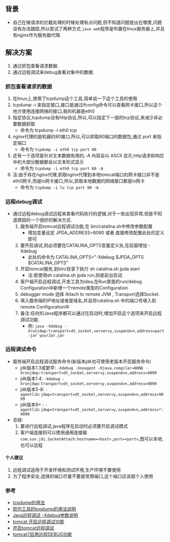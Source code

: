 ## 背景
* 自己在做请求的拦截处理的时候处理有点问题,但不知道问题是出在哪里,问题没有办法跟踪,所以尝试了两种方式.`java web`程序是布置在linux服务器上,并且有nginx作为服务器代理. 

## 解决方案  
1.  通过抓包查看请求数据.
2.  通过远程调试来debug查看对象中的数据.

### 抓包查看请求的数据
1. 在linux上,使用了tcpdump这个工具,简单说一下这个工具的使用
2. tcpdump -i 来指定接口,接口是通过ifconfig命令可以查看网卡接口,所以这个地方使用连接网络的接口,我的机器是eth0
3. 指定协议,tcpdump没有http协议,所以,可以指定下一层的tcp协议,来减少非必要数据抓取
   * 命令为  tcpdump -i eth0 tcp
4. nginx代理的是机器的80接口,所以,可以抓取80端口的数据包,通过 port 来指定端口
   * 命令为  `tcpdump -i eth0 tcp port 80`
5. 还有一个选项是针对文本数据有用的,-A 內容会以 ASCII 显示,http请求和响应中的大部分数据都会以文本形式显示
   * 命令为  `tcpdump -i eth0 tcp port 80 -A`
6. 注:由于存在nginx代理,抓取nginx代理到本地tomcat端口的网卡接口并不是eth0网卡,而是lo网卡接口,所以,抓取本地数据的网络接口都是lo网卡
   * 命令为 `tcpdump -i lo tcp port 80 -A`

### 远程debug调试
*  通过远程debug调试远程来查看代码执行的逻辑,对于一些出现异常,但是不知道原因的一个很好的解决方式.
   1. 服务端开启tomcat远程调试功能,在 bin/catalina.sh中修改参数配置
      * 增加变量设定 JPDA_ADDRESS=8090 或者 直接修改配置此处的定义即可
   2. 要开启调试,则必须要在CATALINA_OPTS变量定义处,在前面增加 -Xdebug 
      * 此处的命令为 CATALINA_OPTS="-Xdebug $JPDA_OPTS $CATALINA_OPTS" 
   3. 开启tomcat服务,到bin/目录下执行 sh catalina.sh jpda start 
      * 注:若使用sh catalina.sh jpda run,则是前台启动
   4. 客户端开启远程调试,开发工具为idea,在Run里面的run/debug Configuration中新增一个remote类型的Configuration
   5. debugger mode 选择 Attach to remote JVM , Transport选择Socket.
   6. 填入服务端的IP地址或者是域名,并且将catalina.sh 中的端口号填入到remote Configuration中
   7. 备注:任何的Java程序都可以通过在启动时,增加开启这个选项来开启远程调试功能.
      * 例: `java -Xdebug -Xrunjdwp:transport=dt_socket,server=y,suspend=n,address=port -jar yourJar.jar`

### 远程调试命令 
* 服务端开启远程调试服务命令(新版本jdk也可使用老版本开启服务命令)
   * jdk版本1.3或更早: `-Xdebug -Xnoagent -Djava.compiler=NONE -Xrunjdwp:transport=dt_socket,server=y,suspend=n,address=9099`
   * jdk版本1.4: `-Xdebug -Xrunjdwp:transport=dt_socket,server=y,suspend=n,address=9099`
   * jdk版本5-8: `-agentlib:jdwp=transport=dt_socket,server=y,suspend=n,address=9099`
   * jdk版本9+ : `-agentlib:jdwp=transport=dt_socket,server=y,suspend=n,address=*:9099`
* 总结:
   1. 要进行远程调试,java程序在启动时必须要开启调试模式
   2. 客户端连接则可以使用通用连接器 `com.sun.jdi.SocketAttach:hostname=<host>,port=<port>`,既可以本地,也可以远程
   
#### 个人建议
   1. 远程调试适用于开发环境和测试环境,生产环境不要使用
   2. 为了程序安全,选择的端口尽量不要是常用端口,这个端口应该就个人使用

   
   
### 参考  
* [tcpdump的用法](https://www.cnblogs.com/maifengqiang/p/3863168.html)
* [抓包工具的tcpdump的用法说明](https://www.cnblogs.com/f-ck-need-u/p/7064286.html)
* [Java远程调试 -Xdebug参数说明](https://blog.csdn.net/lantian0802/article/details/40299377)
* [tomcat 开启远程调试功能](https://blog.csdn.net/sqiucheng/article/details/78488211)
* [开启tomcat远程调试](http://www.07net01.com/2016/11/1721293.html)
* [tomcat7启用远程DEBUG功能](https://blog.csdn.net/yztezhl/article/details/79026404)